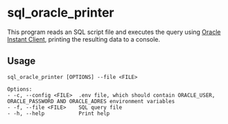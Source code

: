 # sql_oracle_printer
This program reads an SQL script file and executes the query using [Oracle Instant Client](https://www.oracle.com/database/technologies/instant-client.html), printing the resulting data to a console. 

## Usage
```
sql_oracle_printer [OPTIONS] --file <FILE>
```

```
Options:
- -c, --config <FILE>  .env file, which should contain ORACLE_USER, ORACLE_PASSWORD AND ORACLE_ADRES environment variables
- -f, --file <FILE>    SQL query file
- -h, --help           Print help
```
